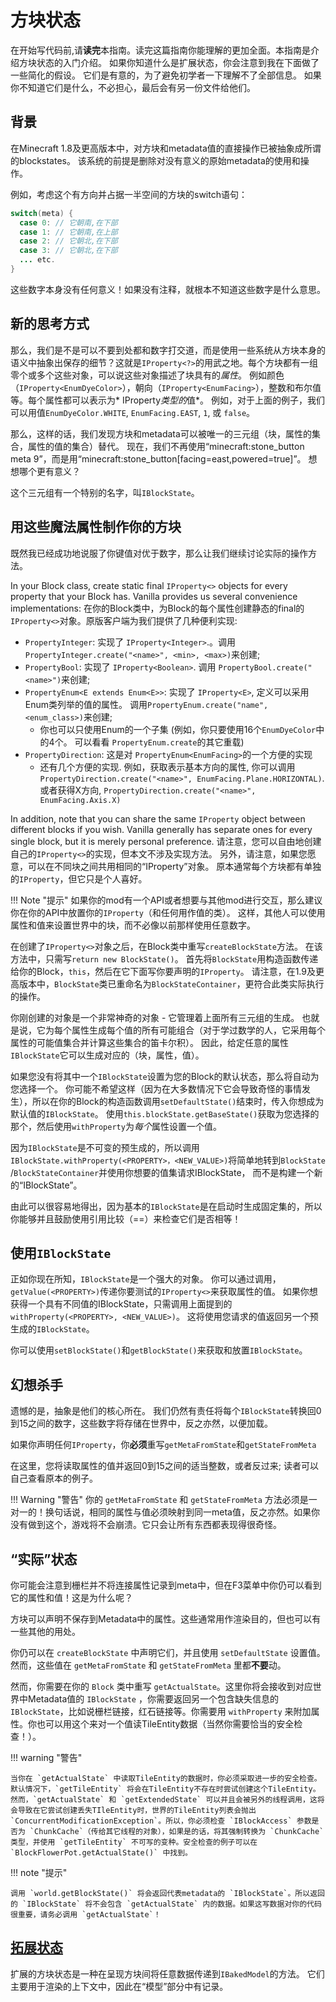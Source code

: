 方块状态
============

在开始写代码前,请**读完**本指南。读完这篇指南你能理解的更加全面。本指南是介绍方块状态的入门介绍。 如果你知道什么是扩展状态，你会注意到我在下面做了一些简化的假设。 它们是有意的，为了避免初学者一下理解不了全部信息。 如果你不知道它们是什么，不必担心，最后会有另一份文件给他们。

背景
----------

在Minecraft 1.8及更高版本中，对方块和metadata值的直接操作已被抽象成所谓的blockstates。
该系统的前提是删除对没有意义的原始metadata的使用和操作。

例如，考虑这个有方向并占据一半空间的方块的switch语句：

```Java
switch(meta) {
  case 0: // 它朝南,在下部
  case 1: // 它朝南,在上部
  case 2: // 它朝北,在下部
  case 3: // 它朝北,在下部
  ... etc.
}
```

这些数字本身没有任何意义！如果没有注释，就根本不知道这些数字是什么意思。

新的思考方式
---------------------

那么，我们是不是可以不要到处都和数字打交道，而是使用一些系统从方块本身的语义中抽象出保存的细节？这就是`IProperty<?>`的用武之地。每个方块都有一组零个或多个这些对象，可以说这些对象描述了块具有的*属性*。 例如颜色（`IProperty<EnumDyeColor>`），朝向（`IProperty<EnumFacing>`），整数和布尔值等。每个属性都可以表示为* IProperty*类型的*值*。 例如，对于上面的例子，我们可以用值`EnumDyeColor.WHITE`, `EnumFacing.EAST`, `1`, 或 `false`。

那么，这样的话，我们发现方块和metadata可以被唯一的三元组（块，属性的集合，属性的值的集合）替代。 现在，我们不再使用“minecraft:stone_button meta 9”，而是用“minecraft:stone_button[facing=east,powered=true]”。 想想哪个更有意义？

这个三元组有一个特别的名字，叫`IBlockState`。

用这些魔法属性制作你的方块
-------------------------------------------------

既然我已经成功地说服了你键值对优于数字，那么让我们继续讨论实际的操作方法。

In your Block class, create static final `IProperty<>` objects for every property that your Block has. Vanilla provides us several convenience implementations:
在你的Block类中，为Block的每个属性创建静态的final的`IProperty<>`对象。原版客户端为我们提供了几种便利实现:

  * `PropertyInteger`: 实现了 `IProperty<Integer>`.。调用 `PropertyInteger.create("<name>", <min>, <max>)`来创建;
  * `PropertyBool`: 实现了 `IProperty<Boolean>`. 调用 `PropertyBool.create("<name>")`来创建;
  * `PropertyEnum<E extends Enum<E>>`: 实现了 `IProperty<E>`, 定义可以采用Enum类列举的值的属性。 调用`PropertyEnum.create("name", <enum_class>)`来创建;
    * 你也可以只使用Enum的一个子集 (例如，你只要使用16个`EnumDyeColor`中的4个。 可以看看 `PropertyEnum.create`的其它重载)
  * `PropertyDirection`: 这是对 `PropertyEnum<EnumFacing>`的一个方便的实现
    * 还有几个方便的实现. 例如，获取表示基本方向的属性, 你可以调用`PropertyDirection.create("<name>", EnumFacing.Plane.HORIZONTAL)`. 或者获得X方向, `PropertyDirection.create("<name>", EnumFacing.Axis.X)`

In addition, note that you can share the same `IProperty` object between different blocks if you wish. Vanilla generally has separate ones for every single block, but it is merely personal preference.
请注意，您可以自由地创建自己的`IProperty<>`的实现，但本文不涉及实现方法。
另外，请注意，如果您愿意，可以在不同块之间共用相同的“IProperty”对象。 原本通常每个方块都有单独的`IProperty`，但它只是个人喜好。

!!! Note "提示"
    如果你的mod有一个API或者想要与其他mod进行交互，那么建议你在你的API中放置你的`IProperty`（和任何用作值的类）。 这样，其他人可以使用属性和值来设置世界中的块，而不必像以前那样使用任意数字。

在创建了`IProperty<>`对象之后，在Block类中重写`createBlockState`方法。 在该方法中，只需写`return new BlockState()`。 首先将`BlockState`用构造函数传递给你的Block，`this`，然后在它下面写你要声明的`IProperty`。 请注意，在1.9及更高版本中，`BlockState`类已重命名为`BlockStateContainer`，更符合此类实际执行的操作。

你刚创建的对象是一个非常神奇的对象 - 它管理着上面所有三元组的生成。 也就是说，它为每个属性生成每个值的所有可能组合（对于学过数学的人，它采用每个属性的可能值集合并计算这些集合的笛卡尔积）。 因此，给定任意的属性`IBlockState`它可以生成对应的（块，属性，值）。

如果您没有将其中一个`IBlockState`设置为您的Block的默认状态，那么将自动为您选择一个。 你可能不希望这样（因为在大多数情况下它会导致奇怪的事情发生），所以在你的Block的构造函数调用`setDefaultState()`结束时，传入你想成为默认值的`IBlockState`。 使用`this.blockState.getBaseState()`获取为您选择的那个，然后使用`withProperty`为*每个*属性设置一个值。

因为`IBlockState`是不可变的预生成的，所以调用`IBlockState.withProperty(<PROPERTY>，<NEW_VALUE>)`将简单地转到`BlockState` /`BlockStateContainer`并使用你想要的值集请求IBlockState， 而不是构建一个新的“IBlockState”。

由此可以很容易地得出，因为基本的`IBlockState`是在启动时生成固定集的，所以你能够并且鼓励使用引用比较（==）来检查它们是否相等！


使用`IBlockState`
---------------------
正如你现在所知，`IBlockState`是一个强大的对象。 你可以通过调用，`getValue(<PROPERTY>)`传递你要测试的`IProperty<>`来获取属性的值。
如果你想获得一个具有不同值的IBlockState，只需调用上面提到的`withProperty(<PROPERTY>, <NEW_VALUE>)`。 这将使用您请求的值返回另一个预生成的`IBlockState`。

你可以使用`setBlockState()`和`getBlockState()`来获取和放置`IBlockState`。


幻想杀手
----------------
遗憾的是，抽象是他们的核心所在。 我们仍然有责任将每个`IBlockState`转换回0到15之间的数字，这些数字将存储在世界中，反之亦然，以便加载。

如果你声明任何`IProperty`，你**必须**重写`getMetaFromState`和`getStateFromMeta`

在这里，您将读取属性的值并返回0到15之间的适当整数，或者反过来; 读者可以自己查看原本的例子。

!!! Warning "警告"
    你的 `getMetaFromState` 和 `getStateFromMeta` 方法必须是一对一的！换句话说，相同的属性与值必须映射到同一meta值，反之亦然。如果你没有做到这个，游戏将不会崩溃。它只会让所有东西都表现得很奇怪。


“实际”状态 
-------------
你可能会注意到栅栏并不将连接属性记录到meta中，但在F3菜单中你仍可以看到它的属性和值！这是为什么呢？

方块可以声明不保存到Metadata中的属性。这些通常用作渲染目的，但也可以有一些其他的用处。

你仍可以在 `createBlockState` 中声明它们，并且使用 `setDefaultState` 设置值。然而，这些值在 `getMetaFromState` 和 `getStateFromMeta` 里都**不要**动。

然而，你需要在你的 `Block` 类中重写 `getActualState`。这里你将会接收到对应世界中Metadata值的 `IBlockState` ，你需要返回另一个包含缺失信息的 `IBlockState`，比如说栅栏链接，红石链接等。你需要用 `withProperty` 来附加属性。你也可以用这个来对一个值读TileEntity数据（当然你需要恰当的安全检查！）。

!!! warning "警告"

    当你在 `getActualState` 中读取TileEntity的数据时，你必须采取进一步的安全检查。默认情况下，`getTileEntity` 将会在TileEntity不存在时尝试创建这个TileEntity。然而，`getActualState` 和 `getExtendedState` 可以并且会被另外的线程调用，这将会导致在它尝试创建丢失TIleEntity时，世界的TileEntity列表会抛出 `ConcurrentModificationException`。所以，你必须检查 `IBlockAccess` 参数是否为 `ChunkCache`（传给其它线程的对象），如果是的话，将其强制转换为 `ChunkCache` 类型，并使用 `getTileEntity` 不可写的变种。安全检查的例子可以在 `BlockFlowerPot.getActualState()` 中找到。

!!! note "提示"

	调用 `world.getBlockState()` 将会返回代表metadata的 `IBlockState`。所以返回的 `IBlockState` 将不会包含 `getActualState` 内的数据。如果这写数据对你的代码很重要，请务必调用 `getActualState`！

[拓展状态](../models/advanced/extended-blockstates.md)
------------------------
扩展的方块状态是一种在呈现方块间将任意数据传递到`IBakedModel`的方法。 它们主要用于渲染的上下文中，因此在“模型”部分中有记录。
